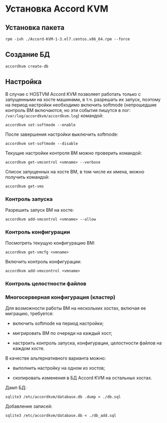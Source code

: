 
# Установка Accord KVM
## Установка пакета

`rpm -ivh ./Accord-KVM-1-3.el7.centos.x86_64.rpm --force`
## Создание БД

`accordkvm create-db`
## Настройка

В случае с HOSTVM Accord KVM позволяет работать только с запущенными на хосте машинами, в т.ч. разрешать их запуск, поэтому
на период настройки необходимо включить softmode (непрошедшие контроль ВМ включаются, но эти события пишутся в лог: `/var/log/accordkvm/accordkvm.log`) командой:

`accordkvm set-softmode --enable`

После завершения настройки выключить softmode:

`accordkvm set-softmode --disable`

Текущие настройки контроля ВМ можно проверить командой:

`accordkvm get-vmcontrol <vmname> --verbose`

Список запущенных на хосте ВМ, в том числе их имена, можно получить командой:

`accordkvm get-vms`
### Контроль запуска

Разрешить запуск ВМ на хосте:

`accordkvm add-vmcontrol <vmname> --allow`
### Контроль конфигурации

Посмотреть текущую конфигурацию ВМ:

`accordkvm get-vmcfg <vmname>`

Включить контроль конфигурации:

`accordkvm add-vmxcontrol <vmname>`
### Контроль целостности файлов

### Многосерверная конфигурация (кластер)

Для возможности работы ВМ на нескольких хостах, включая ее миграцию, требуется:

* включить softmode на период настройки;

* мигрировать ВМ по очереди на каждый хост;

* настроить контроль запуска, конфигурации, целостности файлов на каждом хосте.

В качестве альтернативного варианта можно:

* выполнить настройку на одном из хостов;

* скопировать изменения в БД Accord KVM на остальных хостах.

Дамп БД:

`sqlite3 /etc/accordkvm/database.db .dump > ./db.sql`

Добавление записей:

`sqlite3 /etc/accordkvm/database.db < ./db_add.sql`
